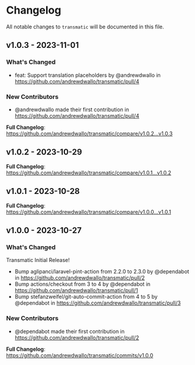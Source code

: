 # Changelog

All notable changes to `transmatic` will be documented in this file.

## v1.0.3 - 2023-11-01

### What's Changed

- feat: Support translation placeholders by @andrewdwallo in https://github.com/andrewdwallo/transmatic/pull/4

### New Contributors

- @andrewdwallo made their first contribution in https://github.com/andrewdwallo/transmatic/pull/4

**Full Changelog**: https://github.com/andrewdwallo/transmatic/compare/v1.0.2...v1.0.3

## v1.0.2 - 2023-10-29

**Full Changelog**: https://github.com/andrewdwallo/transmatic/compare/v1.0.1...v1.0.2

## v1.0.1 - 2023-10-28

**Full Changelog**: https://github.com/andrewdwallo/transmatic/compare/v1.0.0...v1.0.1

## v1.0.0 - 2023-10-27

### What's Changed

Transmatic Initial Release!

- Bump aglipanci/laravel-pint-action from 2.2.0 to 2.3.0 by @dependabot in https://github.com/andrewdwallo/transmatic/pull/2
- Bump actions/checkout from 3 to 4 by @dependabot in https://github.com/andrewdwallo/transmatic/pull/1
- Bump stefanzweifel/git-auto-commit-action from 4 to 5 by @dependabot in https://github.com/andrewdwallo/transmatic/pull/3

### New Contributors

- @dependabot made their first contribution in https://github.com/andrewdwallo/transmatic/pull/2

**Full Changelog**: https://github.com/andrewdwallo/transmatic/commits/v1.0.0
